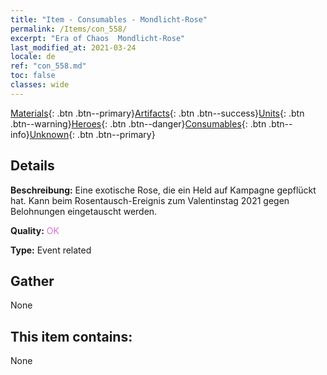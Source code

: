 ```yaml
---
title: "Item - Consumables - Mondlicht-Rose"
permalink: /Items/con_558/
excerpt: "Era of Chaos  Mondlicht-Rose"
last_modified_at: 2021-03-24
locale: de
ref: "con_558.md"
toc: false
classes: wide
---
```

 [Materials](/de/Items/){: .btn .btn--primary}[Artifacts](/de/Items/Artifacts/){: .btn .btn--success}[Units](/de/Items/Units/){: .btn .btn--warning}[Heroes](/de/Items/Heroes/){: .btn .btn--danger}[Consumables](/de/Items/Consumables/){: .btn .btn--info}[Unknown](/de/Items/Unknown/){: .btn .btn--primary}

## Details
 **Beschreibung:** Eine exotische Rose, die ein Held auf Kampagne gepflückt hat. Kann beim Rosentausch-Ereignis zum Valentinstag 2021 gegen Belohnungen eingetauscht werden.

 **Quality:** <span style="color: #DA70D6">OK</span>

 **Type:** Event related

## Gather

  None

## This item contains:

  None

